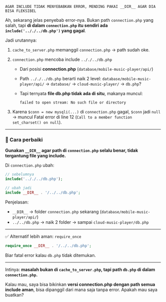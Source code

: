 `AGAR INCLUDE TIDAK MENYEBABKAN ERROR, MENDING PAKAI __DIR__ AGAR DIA BISA FLEKSIBEL`

Ah, sekarang jelas penyebab error-nya. Bukan path `connection.php` yang salah, tapi **di dalam `connection.php` itu sendiri ada `include('.././../db.php')` yang gagal**.

Jadi urutannya:

1. `cache_to_server.php` memanggil `connection.php` → path sudah oke.
2. `connection.php` mencoba include `.././../db.php`

   * Dari posisi **connection.php** (`database/mobile-music-player/api/`)
   * Path `.././../db.php` berarti naik 2 level: `database/mobile-music-player/api/` → `database/` → `cloud-music-player/` → `db.php`?
   * Tapi ternyata **file db.php tidak ada di situ**, makanya muncul:

     ```
     failed to open stream: No such file or directory
     ```
3. Karena `$conn = new mysqli(...)` di `connection.php` gagal, `$conn` jadi `null` → muncul Fatal error di line 12 (`Call to a member function set_charset() on null`).

---

### 🔹 Cara perbaiki

**Gunakan `__DIR__` agar path di `connection.php` selalu benar, tidak tergantung file yang include.**

Di `connection.php` ubah:

```php
// sebelumnya
include('.././../db.php'); 

// ubah jadi
include __DIR__ . '/../../db.php'; 
```

Penjelasan:

* `__DIR__` → folder `connection.php` sekarang (`database/mobile-music-player/api/`)
* `../../db.php` → naik 2 folder → sampai `cloud-music-player/db.php`

---

✅ Alternatif lebih aman: `require_once`

```php
require_once __DIR__ . '/../../db.php';
```

Biar fatal error kalau `db.php` tidak ditemukan.

---

Intinya: **masalah bukan di `cache_to_server.php`, tapi path `db.php` di dalam `connection.php`.**

Kalau mau, saya bisa bikinkan **versi connection.php dengan path semua include aman**, bisa dipanggil dari mana saja tanpa error.
Apakah mau saya buatkan?
